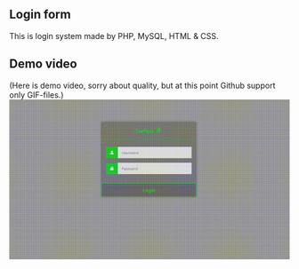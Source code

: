 ## Login form

This is login system made by PHP, MySQL, HTML & CSS. 


## Demo video

(Here is demo video, sorry about quality, but at this point Github support only GIF-files.)
![Demo](demo/demo_login.gif)

